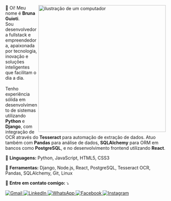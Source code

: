 <img src="https://raw.githubusercontent.com/MicaelliMedeiros/micaellimedeiros/master/image/computer-illustration.png" alt="ilustração de um computador" min-width="400px" max-width="400px" width="400px" align="right"> <p align="left"> 👋 Oi! Meu nome é <strong>Bruna Guioti</strong>.<br> Sou desenvolvedora fullstack e empreendedora, apaixonada por tecnologia, inovação e soluções inteligentes que facilitam o dia a dia.<br><br> Tenho experiência sólida em desenvolvimento de sistemas utilizando <strong>Python</strong> e <strong>Django</strong>, com integração de OCR através do <strong>Tesseract</strong> para automação de extração de dados. Atuo também com <strong>Pandas</strong> para análise de dados, <strong>SQLAlchemy</strong> para ORM em bancos como <strong>PostgreSQL</strong>, e no desenvolvimento frontend utilizando <strong>React</strong>. </p> <p align="left"> 🦄 <strong>Linguagens:</strong> Python, JavaScript, HTML5, CSS3 </p> <p align="left"> 💼 <strong>Ferramentas:</strong> Django, Node.js, React, PostgreSQL, Tesseract OCR, Pandas, SQLAlchemy, Git, Linux </p> <p align="left"> 💌 <strong>Entre em contato comigo:</strong> ⤵️ </p> <p align="left"> <a href="mailto:bruguioti@gmail.com" title="Gmail"> <img src="https://img.shields.io/badge/-Gmail-FF0000?style=flat-square&labelColor=FF0000&logo=gmail&logoColor=white" alt="Gmail"/> </a> <a href="https://www.linkedin.com/in/SEU-LINKEDIN" title="LinkedIn"> <img src="https://img.shields.io/badge/-Linkedin-0e76a8?style=flat-square&logo=Linkedin&logoColor=white" alt="LinkedIn"/> </a> <a href="https://api.whatsapp.com/send?phone=44991659508" title="WhatsApp"> <img src="https://img.shields.io/badge/-WhatsApp-25d366?style=flat-square&labelColor=25d366&logo=whatsapp&logoColor=white" alt="WhatsApp"/> </a> <a href="https://www.facebook.com/SEU-FACEBOOK" title="Facebook"> <img src="https://img.shields.io/badge/-Facebook-3b5998?style=flat-square&labelColor=3b5998&logo=facebook&logoColor=white" alt="Facebook"/> </a> <a href="https://www.instagram.com/devbruguioti" title="Instagram"> <img src="https://img.shields.io/badge/-Instagram-DF0174?style=flat-square&labelColor=DF0174&logo=instagram&logoColor=white" alt="Instagram"/> </a> </p>
